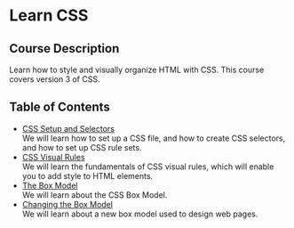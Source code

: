 # Learn CSS
## Course Description
Learn how to style and visually organize HTML with CSS. This course covers version 3 of CSS.
## Table of Contents
- [CSS Setup and Selectors](./contents/CSS%20Setup%20and%20Selectors.md)  
We will learn how to set up a CSS file, and how to create CSS selectors, and how to set up CSS rule sets.
- [CSS Visual Rules](./contents/CSS%20Visual%20Rules.md)  
We will learn the fundamentals of CSS visual rules, which will enable you to add style to HTML elements.
- [The Box Model](./contents/The%20Box%20Model.md)  
We will learn about the CSS Box Model.
- [Changing the Box Model](./contents/Changing%20the%20Box%20Model.md)  
We will learn about a new box model used to design web pages.
